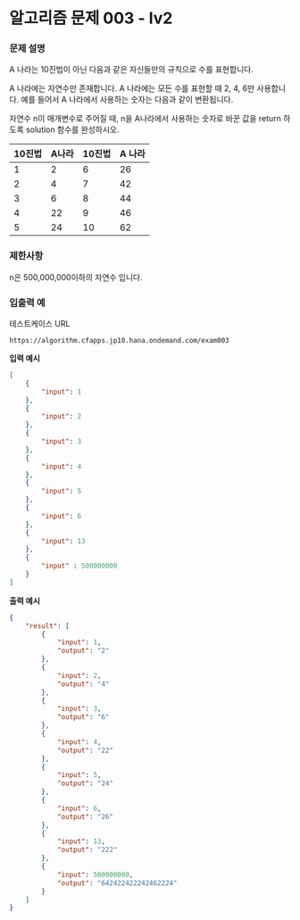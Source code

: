 # **알고리즘 문제 003 - lv2**

### **문제 설명**

A 나라는 10진법이 아닌 다음과 같은 자신들만의 규칙으로 수를 표현합니다.

A 나라에는 자연수만 존재합니다.
A 나라에는 모든 수를 표현할 때 2, 4, 6만 사용합니다.
예를 들어서 A 나라에서 사용하는 숫자는 다음과 같이 변환됩니다.

자연수 n이 매개변수로 주어질 때, n을 A나라에서 사용하는 숫자로 바꾼 값을 return 하도록 solution 함수를 완성하시오.

| 10진법 | A나라 | 10진법 | A 나라 |
| :----- | :---- | :----- | :----- |
| 1      | 2     | 6      | 26     |
| 2      | 4     | 7      | 42     |
| 3      | 6     | 8      | 44     |
| 4      | 22    | 9      | 46     |
| 5      | 24    | 10     | 62     |


### **제한사항**

n은 500,000,000이하의 자연수 입니다.


### **입출력 예**

테스트케이스 URL
```url
https://algorithm.cfapps.jp10.hana.ondemand.com/exam003
```

**입력 예시**
```json
[
    {
        "input": 1
    },
    {
        "input": 2
    },
    {
        "input": 3
    },
    {
        "input": 4
    },
    {
        "input": 5
    },
    {
        "input": 6
    },
    {
        "input": 13
    },
    {
        "input" : 500000000
    }
]
```

**출력 예시**
```json
{
    "result": [
        {
            "input": 1,
            "output": "2"
        },
        {
            "input": 2,
            "output": "4"
        },
        {
            "input": 3,
            "output": "6"
        },
        {
            "input": 4,
            "output": "22"
        },
        {
            "input": 5,
            "output": "24"
        },
        {
            "input": 6,
            "output": "26"
        },
        {
            "input": 13,
            "output": "222"
        },
        {
            "input": 500000000,
            "output": "642422422242462224"
        }
    ]
}
```